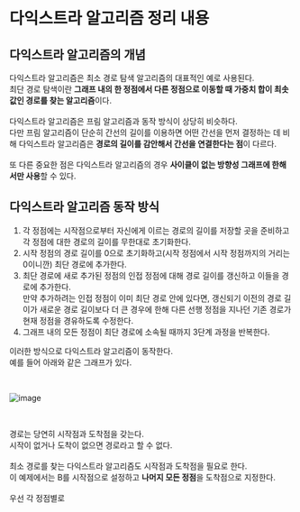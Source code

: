 # 다익스트라 알고리즘 정리 내용

## 다익스트라 알고리즘의 개념
다익스트라 알고리즘은 최소 경로 탐색 알고리즘의 대표적인 예로 사용된다.
<br>
최단 경로 탐색이란 **그래프 내의 한 정점에서 다른 정점으로 이동할 때 가중치 합이 최솟값인 경로를 찾는 알고리즘**이다.
<br>
<br>
다익스트라 알고리즘은 프림 알고리즘과 동작 방식이 상당히 비슷하다.
<br>
다만 프림 알고리즘이 단순히 간선의 길이를 이용하면 어떤 간선을 먼저 결정하는 데 비해 다익스트라 알고리즘은 **경로의 길이를 감안해서 간선을 연결한다는 점**이 다르다.
<br>
<br>
또 다른 중요한 점은 다익스트라 알고리즘의 경우 **사이클이 없는 방향성 그래프에 한해서만 사용**할 수 있다.

## 다익스트라 알고리즘 동작 방식

1. 각 정점에는 시작점으로부터 자신에게 이르는 경로의 길이를 저장할 곳을 준비하고 각 정점에 대한 경로의 길이를 무한대로 초기화한다.
2. 시작 정점의 경로 길이를 0으로 초기화하고(시작 정점에서 시작 정점까지의 거리는 0이니깐) 최단 경로에 추가한다.
3. 최단 경로에 새로 추가된 정점의 인접 정점에 대해 경로 길이를 갱신하고 이들을 경로에 추가한다.<br>만약 추가하려는 인접 정점이 이미 최단 경로 안에 있다면, 갱신되기 이전의 경로 길이가 새로운 경로 길이보다 더 큰 경우에 한해 다른 선행 정점을 지나던 기존 경로가 현재 정점을 경유하도록 수정한다.
4. 그래프 내의 모든 정점이 최단 경로에 소속될 때까지 3단계 과정을 반복한다.

이러한 방식으로 다익스트라 알고리즘이 동작한다.
<br>
예를 들어 아래와 같은 그래프가 있다.

<br>

![image](https://github.com/JeHeeYu/Algorithm/assets/87363461/3927e461-be43-4d72-9ce6-30a0f1986905)


<br>

경로는 당연히 시작점과 도착점을 갖는다.
<br>
시작이 없거나 도착이 없으면 경로라고 할 수 없다.
<br>
<br>
최소 경로를 찾는 다익스트라 알고리즘도 시작점과 도착점을 필요로 한다.
<br>
이 예제에서는 B를 시작점으로 설정하고 **나머지 모든 정점**을 도착점으로 지정한다.
<br>
<br>
우선 각 정점별로
